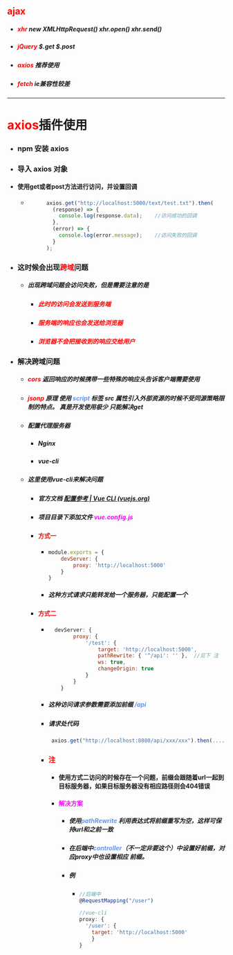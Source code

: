 ## <font color='red'>ajax</font>



- ##### <font color='red'>xhr </font>  new XMLHttpRequest() 	xhr.open()	xhr.send()

- ##### <font color='red'>jQuery</font>  $.get $.post

- ##### <font color='red'>axios</font>    推荐使用

- ##### <font color='red'>fetch</font>    ie兼容性较差       



<hr>





# <font color='red'>axios</font>插件使用



- ### npm 安装 axios

- ### 导入 axios 对象

- #### 使用get或者post方法进行访问，并设置回调

  - ```js
          axios.get("http://localhost:5000/text/test.txt").then(
            (response) => {
              console.log(response.data); 	 //访问成功的回调
            },
            (error) => {
              console.log(error.message);    //访问失败的回调
            }
          );
    ```

- ### 这时候会出现<font color='red'>跨域</font>问题

  - ##### 出现跨域问题会访问失败，但是需要注意的是

    - ##### <font color='red'>此时的访问会发送到服务端</font>

    - ##### <font color='red'>服务端的响应也会发送给浏览器</font>

    - ##### <font color='red'>浏览器不会把接收到的响应交给用户</font>

- ### 解决跨域问题

  - ##### <font color='red'>cors</font>  返回响应的时候携带一些特殊的响应头告诉客户端需要使用

  - ##### <font color='red'>jsonp</font> 原理 使用 <font color='cornflowerblue'>script </font>标签 src 属性引入外部资源的时候不受同源策略限制的特点。 真是开发使用极少 只能解决get

  - ##### 配置代理服务器

    - ##### Nginx

    - ##### vue-cli

  - ##### 这里使用vue-cli来解决问题

    - ##### 官方文档 [配置参考 | Vue CLI (vuejs.org)](https://cli.vuejs.org/zh/config/#devserver-proxy)

    - ##### 项目目录下添加文件 <font color='fuchsia'>vue.config.js</font> 

    - #### <font color='red'>方式一</font>

      - ```js
        module.exports = {
            devServer: {
                proxy: 'http://localhost:5000'
            }
        }
        ```

      - ##### 这种方式请求只能转发给一个服务器，只能配置一个

    - #### <font color='red'>方式二</font>

      - ```js
          devServer: {
                proxy: {
                    '/test': {
                        target: 'http://localhost:5000',
                        pathRewrite: { '^/api': '' },  //见下 注
                        ws: true,
                        changeOrigin: true
                    }
                }
            }
        ```

      - ##### 这种访问请求参数需要添加前缀 <font color='cornflowerblue'>/api</font> 

      - ##### 请求处代码

        ```js
         axios.get("http://localhost:8080/api/xxx/xxx").then(....)
        ```

      - ### <font color='red'>注</font>

        - #### 使用方式二访问的时候存在一个问题，前缀会跟随着url一起到目标服务器，如果目标服务器没有相应路径则会404错误

        - #### <font color='fuchsia'>解决方案</font>

          - ##### 使用<font color='cornflowerblue'>pathRewrite</font> 利用表达式将前缀重写为空，这样可保持url和之前一致

          - ##### 在后端中<font color='cornflowerblue'>controller</font>（不一定非要这个）中设置好前缀，对应proxy中也设置相应 前缀。

          - ##### 例

            - ```js
              //后端中
              @RequestMapping("/user")
              
              //vue-cli
              proxy: {
              	'/user': {
                  target: 'http://localhost:5000'
                  }
              }
              ```

            


